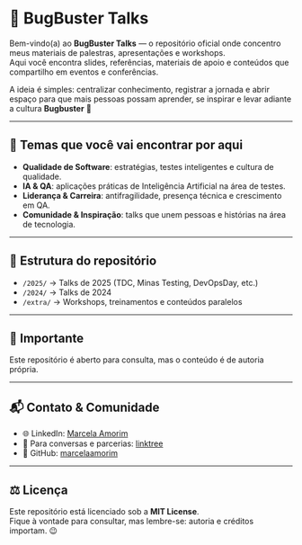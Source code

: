 # 🎤 BugBuster Talks  

Bem-vindo(a) ao **BugBuster Talks** — o repositório oficial onde concentro meus materiais de palestras, apresentações e workshops.  
Aqui você encontra slides, referências, materiais de apoio e conteúdos que compartilho em eventos e conferências.  

A ideia é simples: centralizar conhecimento, registrar a jornada e abrir espaço para que mais pessoas possam aprender, se inspirar e levar adiante a cultura **Bugbuster** 🚀

---

## 🌟 Temas que você vai encontrar por aqui

- **Qualidade de Software**: estratégias, testes inteligentes e cultura de qualidade.  
- **IA & QA**: aplicações práticas de Inteligência Artificial na área de testes.  
- **Liderança & Carreira**: antifragilidade, presença técnica e crescimento em QA.  
- **Comunidade & Inspiração**: talks que unem pessoas e histórias na área de tecnologia.  

---

## 📂 Estrutura do repositório

- `/2025/` → Talks de 2025 (TDC, Minas Testing, DevOpsDay, etc.)  
- `/2024/` → Talks de 2024  
- `/extra/` → Workshops, treinamentos e conteúdos paralelos  

---

## 🤝 Importante  
Este repositório é aberto para consulta, mas o conteúdo é de autoria própria.  

---

## 📬 Contato & Comunidade

- 🌐 LinkedIn: [Marcela Amorim](https://www.linkedin.com/in/amorim-marcela/)  
- 💌 Para conversas e parcerias: [linktree](https://linktr.ee/qa.marcelaamorim)  
- 🐙 GitHub: [marcelaamorim](https://github.com/marcelaamorim)  

---

## ⚖️ Licença

Este repositório está licenciado sob a **MIT License**.  
Fique à vontade para consultar, mas lembre-se: autoria e créditos importam. 😉
